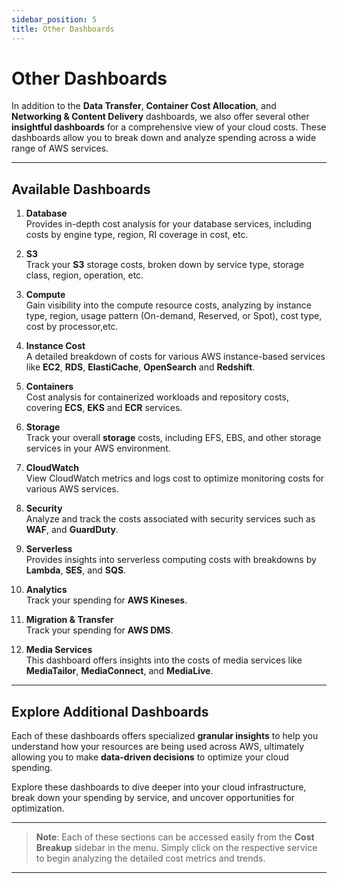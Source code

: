 ```yaml
---
sidebar_position: 5
title: Other Dashboards
---
```


# Other Dashboards

In addition to the **Data Transfer**, **Container Cost Allocation**, and **Networking & Content Delivery** dashboards, we also offer several other **insightful dashboards** for a comprehensive view of your cloud costs. These dashboards allow you to break down and analyze spending across a wide range of AWS services.

---

## Available Dashboards

1. **Database**  
   Provides in-depth cost analysis for your database services, including costs by engine type, region, RI coverage in cost, etc.
  
2. **S3**  
   Track your **S3** storage costs, broken down by service type, storage class, region, operation, etc.

3. **Compute**  
   Gain visibility into the compute resource costs, analyzing by instance type, region, usage pattern (On-demand, Reserved, or Spot), cost type, cost by processor,etc.

4. **Instance Cost**  
   A detailed breakdown of costs for various AWS instance-based services like **EC2**, **RDS**, **ElastiCache**, **OpenSearch** and **Redshift**.

5. **Containers**  
   Cost analysis for containerized workloads and repository costs, covering **ECS**, **EKS** and **ECR** services.

6. **Storage**  
   Track your overall **storage** costs, including EFS, EBS, and other storage services in your AWS environment.

7. **CloudWatch**  
   View CloudWatch metrics and logs cost to optimize monitoring costs for various AWS services.

8. **Security**  
   Analyze and track the costs associated with security services such as **WAF**, and **GuardDuty**.

9. **Serverless**  
   Provides insights into serverless computing costs with breakdowns by **Lambda**, **SES**, and **SQS**.

10. **Analytics**  
   Track your spending for **AWS Kineses**.

11. **Migration & Transfer**  
   Track your spending for **AWS DMS**.

12. **Media Services**  
   This dashboard offers insights into the costs of media services like **MediaTailor**, **MediaConnect**, and **MediaLive**.

---

## Explore Additional Dashboards

Each of these dashboards offers specialized **granular insights** to help you understand how your resources are being used across AWS, ultimately allowing you to make **data-driven decisions** to optimize your cloud spending.

Explore these dashboards to dive deeper into your cloud infrastructure, break down your spending by service, and uncover opportunities for optimization.

---

> **Note**: Each of these sections can be accessed easily from the **Cost Breakup** sidebar in the menu. Simply click on the respective service to begin analyzing the detailed cost metrics and trends.

---

